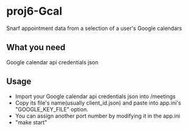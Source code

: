 # proj6-Gcal
Snarf appointment data from a selection of a user's Google calendars 

## What you need
Google calendar api credentials json

## Usage
- Import your Google calendar api credentials json into /meetings
- Copy its file's name(usually client_id.json) and paste into app.ini's "GOOGLE_KEY_FILE" option.
- You can assign another port number by modifying it in the app.ini
- "make start"
